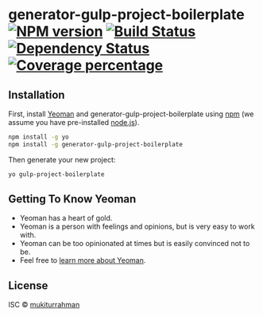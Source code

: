 # generator-gulp-project-boilerplate [![NPM version][npm-image]][npm-url] [![Build Status][travis-image]][travis-url] [![Dependency Status][daviddm-image]][daviddm-url] [![Coverage percentage][coveralls-image]][coveralls-url]
> 

## Installation

First, install [Yeoman](http://yeoman.io) and generator-gulp-project-boilerplate using [npm](https://www.npmjs.com/) (we assume you have pre-installed [node.js](https://nodejs.org/)).

```bash
npm install -g yo
npm install -g generator-gulp-project-boilerplate
```

Then generate your new project:

```bash
yo gulp-project-boilerplate
```

## Getting To Know Yeoman

 * Yeoman has a heart of gold.
 * Yeoman is a person with feelings and opinions, but is very easy to work with.
 * Yeoman can be too opinionated at times but is easily convinced not to be.
 * Feel free to [learn more about Yeoman](http://yeoman.io/).

## License

ISC © [mukiturrahman]()


[npm-image]: https://badge.fury.io/js/generator-gulp-project-boilerplate.svg
[npm-url]: https://npmjs.org/package/generator-gulp-project-boilerplate
[travis-image]: https://travis-ci.com/mukiturrahman/generator-gulp-project-boilerplate.svg?branch=master
[travis-url]: https://travis-ci.com/mukiturrahman/generator-gulp-project-boilerplate
[daviddm-image]: https://david-dm.org/mukiturrahman/generator-gulp-project-boilerplate.svg?theme=shields.io
[daviddm-url]: https://david-dm.org/mukiturrahman/generator-gulp-project-boilerplate
[coveralls-image]: https://coveralls.io/repos/mukiturrahman/generator-gulp-project-boilerplate/badge.svg
[coveralls-url]: https://coveralls.io/r/mukiturrahman/generator-gulp-project-boilerplate
